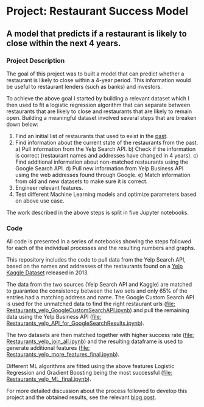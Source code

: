 # Project: Restaurant Success Model
## A model that predicts if a restaurant is likely to close within the next 4 years.

### Project Description

The goal of this project was to built a model that can predict whether a restaurant is likely to close within a 4-year period. This information would be useful to restaurant lenders (such as banks) and investors.

To achieve the above goal I started by building a relevant dataset which I then used to fit a logistic regression algorithm that can separate between restaurants that are likely to close and restaurants that are likely to remain open. Building a meaningful dataset involved several steps that are breaken down below:

1) Find an initial list of restaurants that used to exist in the [past](https://www.kaggle.com/c/yelp-recsys-2013).
2) Find information about the current state of the restaurants from the past.
    a) Pull information from the Yelp Search API.
    b) Check if the information is correct (restaurant names and addresses have changed in 4 years).
    c) Find additional information about non-matched restaurants using the Google Search API.
    d) Pull new information from Yelp Business API using the web addresses found through Google.
    e) Match information from old and new datasets to make sure it is correct.
3) Engineer relevant features.
4) Test different Machine Learning models and optimize parameters based on above use case.

The work described in the above steps is split in five Jupyter notebooks.


### Code
All code is presented in a series of notebooks showing the steps followed for each of the individual processes and the resulting numbers and graphs.

This repository includes the code to pull data from the Yelp Search API, based on the names and addresses of the restaurants found on a [Yelp Kaggle Dataset](https://www.kaggle.com/c/yelp-recsys-2013) released in 2013. 

The data from the two sources (Yelp Search API and Kaggle) are matched to guarantee the consistency between the two sets and only 65% of the entries had a matching address and name. The Google Custom Search API is used for the unmatched data to find the right restaurant urls ([file: Restaurants_yelp_GoogleCustomSearchAPI.ipynb](./Restaurants_yelp_GoogleCustomSearchAPI.ipynb)) and pull the remaining data using the Yelp Business API ([file: Restaurants_yelp_API_for_GoogleSearchResults.ipynb](./Restaurants_yelp_API_for_GoogleSearchResults.ipynb)).

The two datasets are then matched together with higher success rate ([file: Restaurants_yelp_join_all.ipynb](./Restaurants_yelp_join_all.ipynb)) and the resulting dataframe is used to generate additional features ([file: Restaurants_yelp_more_features_final.ipynb](./Restaurants_yelp_more_features_final.ipynb)). 

Different ML algorithms are fitted using the above features Logistic Regression and Gradient Boosting being the most successful ([file: Restaurants_yelp_ML_final.ipynb](./Restaurants_yelp_ML_final.ipynb)).

For more detailed discussion about the process followed to develop this project and the obtained results, see the relevant [blog post](https://medium.com/@alifier/using-yelp-data-to-predict-restaurant-closure).
